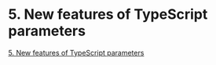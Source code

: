 # 5. New features of TypeScript parameters
[5. New features of TypeScript parameters](https://aiwithcloud.com/2022/09/15/5-_new_features_of_typescript_parameters/)